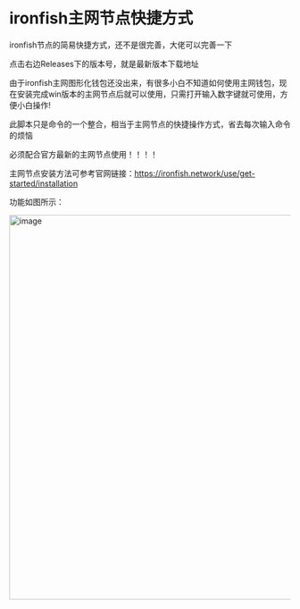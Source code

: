 # ironfish主网节点快捷方式
ironfish节点的简易快捷方式，还不是很完善，大佬可以完善一下

点击右边Releases下的版本号，就是最新版本下载地址

由于ironfish主网图形化钱包还没出来，有很多小白不知道如何使用主网钱包，现在安装完成win版本的主网节点后就可以使用，只需打开输入数字键就可使用，方便小白操作!

此脚本只是命令的一个整合，相当于主网节点的快捷操作方式，省去每次输入命令的烦恼

必须配合官方最新的主网节点使用！！！！

主网节点安装方法可参考官网链接：https://ironfish.network/use/get-started/installation

功能如图所示：


<img width="688" alt="image" src="https://user-images.githubusercontent.com/84656053/233825630-4524f7d0-3dc7-487e-98b0-89aa9308136a.png">

